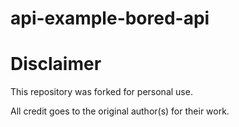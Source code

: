 # api-example-bored-api

# Disclaimer
This repository was forked for personal use. 

All credit goes to the original author(s) for their work.

